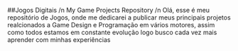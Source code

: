 ##Jogos Digitais
/n
My Game Projects Repository
/n
 Olá, esse é meu repositório de Jogos, onde me dedicarei a publicar meus principais projetos realcionados a Game Design e Programação em vários motores, assim como todos estamos em constante evolução logo busco cada vez mais aprender com minhas experiências
